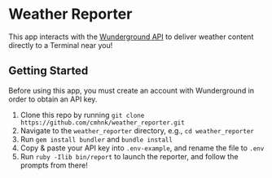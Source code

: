 # Weather Reporter

This app interacts with the [Wunderground API](https://www.wunderground.com/weather/api/d/docs?d=index) to deliver weather content directly to a Terminal near you!

## Getting Started
Before using this app, you must create an account with Wunderground in order to obtain an API key.

1. Clone this repo by running `git clone https://github.com/cmhnk/weather_reporter.git`
2. Navigate to the `weather_reporter` directory, e.g., `cd weather_reporter`
3. Run `gem install bundler` and `bundle install`
4. Copy & paste your API key into `.env-example`, and rename the file to `.env`
5. Run `ruby -Ilib bin/report` to launch the reporter, and follow the prompts from there!
